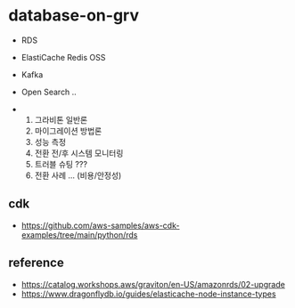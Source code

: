 # database-on-grv


* RDS
* ElastiCache Redis OSS
* Kafka
* Open Search ..


* 1. 그라비톤 일반론   
  2. 마이그레이션 방법론   
  3. 성능 측정
  4. 전환 전/후 시스템 모니터링 
  5. 트러블 슈팅 ???
  6. 전환 사례 ... (비용/안정성) 
 

## cdk ##

* https://github.com/aws-samples/aws-cdk-examples/tree/main/python/rds




## reference ##

* https://catalog.workshops.aws/graviton/en-US/amazonrds/02-upgrade
* https://www.dragonflydb.io/guides/elasticache-node-instance-types

